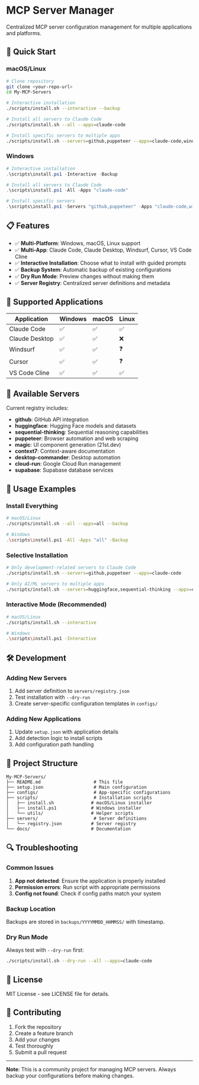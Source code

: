 # MCP Server Manager

Centralized MCP server configuration management for multiple applications and platforms.

## 🚀 Quick Start

### macOS/Linux
```bash
# Clone repository
git clone <your-repo-url>
cd My-MCP-Servers

# Interactive installation
./scripts/install.sh --interactive --backup

# Install all servers to Claude Code
./scripts/install.sh --all --apps=claude-code

# Install specific servers to multiple apps
./scripts/install.sh --servers=github,puppeteer --apps=claude-code,windsurf
```

### Windows
```powershell
# Interactive installation
.\scripts\install.ps1 -Interactive -Backup

# Install all servers to Claude Code
.\scripts\install.ps1 -All -Apps "claude-code"

# Install specific servers
.\scripts\install.ps1 -Servers "github,puppeteer" -Apps "claude-code,windsurf"
```

## 📋 Features

- ✅ **Multi-Platform**: Windows, macOS, Linux support
- ✅ **Multi-App**: Claude Code, Claude Desktop, Windsurf, Cursor, VS Code Cline
- ✅ **Interactive Installation**: Choose what to install with guided prompts
- ✅ **Backup System**: Automatic backup of existing configurations
- ✅ **Dry Run Mode**: Preview changes without making them
- ✅ **Server Registry**: Centralized server definitions and metadata

## 🎯 Supported Applications

| Application | Windows | macOS | Linux |
|-------------|---------|-------|-------|
| Claude Code | ✅ | ✅ | ✅ |
| Claude Desktop | ✅ | ✅ | ❌ |
| Windsurf | ✅ | ✅ | ❓ |
| Cursor | ✅ | ✅ | ❓ |
| VS Code Cline | ✅ | ✅ | ✅ |

## 🔧 Available Servers

Current registry includes:
- **github**: GitHub API integration
- **huggingface**: Hugging Face models and datasets
- **sequential-thinking**: Sequential reasoning capabilities
- **puppeteer**: Browser automation and web scraping
- **magic**: UI component generation (21st.dev)
- **context7**: Context-aware documentation
- **desktop-commander**: Desktop automation
- **cloud-run**: Google Cloud Run management
- **supabase**: Supabase database services

## 📝 Usage Examples

### Install Everything
```bash
# macOS/Linux
./scripts/install.sh --all --apps=all --backup

# Windows
.\scripts\install.ps1 -All -Apps "all" -Backup
```

### Selective Installation
```bash
# Only development-related servers to Claude Code
./scripts/install.sh --servers=github,puppeteer --apps=claude-code

# Only AI/ML servers to multiple apps
./scripts/install.sh --servers=huggingface,sequential-thinking --apps=claude-code,claude-desktop
```

### Interactive Mode (Recommended)
```bash
# macOS/Linux
./scripts/install.sh --interactive

# Windows
.\scripts\install.ps1 -Interactive
```

## 🛠️ Development

### Adding New Servers
1. Add server definition to `servers/registry.json`
2. Test installation with `--dry-run`
3. Create server-specific configuration templates in `configs/`

### Adding New Applications
1. Update `setup.json` with application details
2. Add detection logic to install scripts
3. Add configuration path handling

## 📁 Project Structure

```
My-MCP-Servers/
├── README.md                    # This file
├── setup.json                   # Main configuration
├── configs/                     # App-specific configurations
├── scripts/                     # Installation scripts
│   ├── install.sh              # macOS/Linux installer
│   ├── install.ps1             # Windows installer
│   └── utils/                  # Helper scripts
├── servers/                     # Server definitions
│   └── registry.json           # Server registry
└── docs/                       # Documentation
```

## 🔍 Troubleshooting

### Common Issues
1. **App not detected**: Ensure the application is properly installed
2. **Permission errors**: Run script with appropriate permissions
3. **Config not found**: Check if config paths match your system

### Backup Location
Backups are stored in `backups/YYYYMMDD_HHMMSS/` with timestamp.

### Dry Run Mode
Always test with `--dry-run` first:
```bash
./scripts/install.sh --dry-run --all --apps=claude-code
```

## 📄 License

MIT License - see LICENSE file for details.

## 🤝 Contributing

1. Fork the repository
2. Create a feature branch
3. Add your changes
4. Test thoroughly
5. Submit a pull request

---

**Note**: This is a community project for managing MCP servers. Always backup your configurations before making changes.